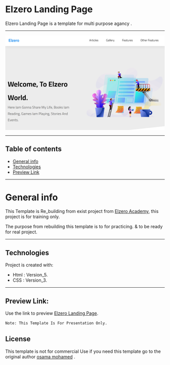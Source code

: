 # Elzero Landing Page
Elzero Landing Page is a template for multi purpose agancy .

<hr />
<img src="images/preview.png" /> 

<hr />

## Table of contents
* [General info](#general-info)
* [Technologies](#technologies)
* [Preview Link](#Preview-Link)

<hr />

# General info

This Template is Re_building from exist project from [Elzero Academy](https://elzero.org/), this project is for training only.

The purpose from rebuilding this template is to for practicing. & to be ready for real project.

<hr />

## Technologies
Project is created with:
* Html       : Version_5.
* CSS        : Version_3.

<hr />

## Preview Link:

Use the link to preview [Elzero Landing Page](https://ali-sabry.github.io/elzero-landing).

```bash
Note: This Template Is For Presentation Only.
```


## License
This template is not for commercial Use if you need this template go to the original author [osama mohamed](https://www.facebook.com/OsElzero) .
